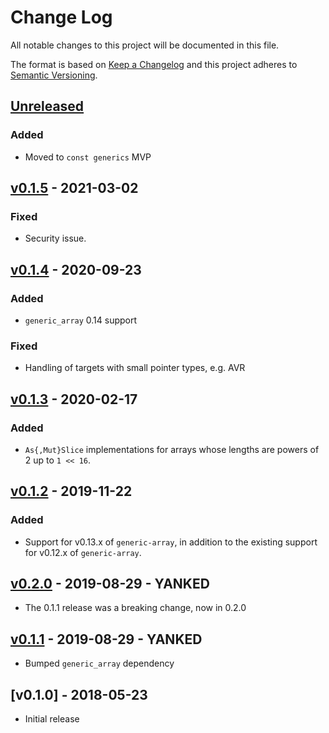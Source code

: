 # Change Log

All notable changes to this project will be documented in this file.

The format is based on [Keep a Changelog](http://keepachangelog.com/)
and this project adheres to [Semantic Versioning](http://semver.org/).

## [Unreleased]

### Added

- Moved to `const generics` MVP

## [v0.1.5] - 2021-03-02

### Fixed

- Security issue.

## [v0.1.4] - 2020-09-23

### Added

- `generic_array` 0.14 support

### Fixed

- Handling of targets with small pointer types, e.g. AVR

## [v0.1.3] - 2020-02-17

### Added

- `As{,Mut}Slice` implementations for arrays whose lengths are powers of 2 up to
  `1 << 16`.

## [v0.1.2] - 2019-11-22

### Added

- Support for v0.13.x of `generic-array`, in addition to the existing support
  for v0.12.x of `generic-array`.

## [v0.2.0] - 2019-08-29 - YANKED

- The 0.1.1 release was a breaking change, now in 0.2.0

## [v0.1.1] - 2019-08-29 - YANKED

- Bumped `generic_array` dependency

## [v0.1.0] - 2018-05-23

- Initial release

[Unreleased]: https://github.com/japaric/as-slice/compare/v0.1.5...HEAD
[v0.1.5]: https://github.com/japaric/as-slice/compare/v0.1.4...v0.1.5
[v0.1.4]: https://github.com/japaric/as-slice/compare/v0.1.3...v0.1.4
[v0.1.3]: https://github.com/japaric/as-slice/compare/v0.1.2...v0.1.3
[v0.1.2]: https://github.com/japaric/as-slice/compare/v0.1.1...v0.1.2
[v0.2.0]: https://github.com/japaric/as-slice/compare/v0.1.1...v0.2.0
[v0.1.1]: https://github.com/japaric/as-slice/compare/v0.1.0...v0.1.1
